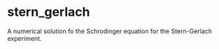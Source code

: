 stern_gerlach
=============

A numerical solution fo the Schrodinger equation for the Stern-Gerlach
experiment.
